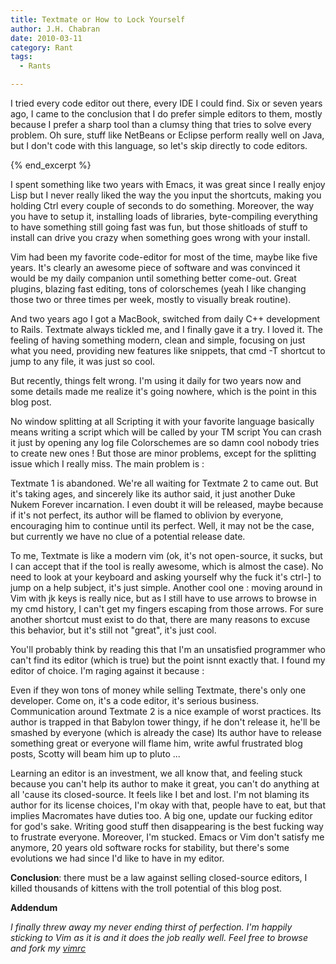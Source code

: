 ```yaml
---
title: Textmate or How to Lock Yourself
author: J.H. Chabran
date: 2010-03-11
category: Rant
tags:
  - Rants

---
```

I tried every code editor out there, every IDE I could find. Six or
seven years ago, I came to the conclusion that I do prefer simple
editors to them, mostly because I prefer a sharp tool than a clumsy
thing that tries to solve every problem. Oh sure, stuff like NetBeans or
Eclipse perform really well on Java, but I don't code with this
language, so let's skip directly to code editors.

{% end_excerpt %}

I spent something like two years with Emacs, it was great since I really
enjoy Lisp but I never really liked the way the you input the shortcuts,
making you holding Ctrl every couple of seconds to do something.
Moreover, the way you have to setup it, installing loads of libraries,
byte-compiling everything to have something still going fast was fun,
but those shitloads of stuff to install can drive you crazy when
something goes wrong with your install.

Vim had been my favorite code-editor for most of the time, maybe like
five years. It's clearly an awesome piece of software and was convinced
it would be my daily companion until something better come-out. Great
plugins, blazing fast editing, tons of colorschemes (yeah I like
changing those two or three times per week, mostly to visually break
routine).

And two years ago I got a MacBook, switched from daily C++ development
to Rails. Textmate always tickled me, and I finally gave it a try. I
loved it. The feeling of having something modern, clean and simple,
focusing on just what you need, providing new features like snippets,
that cmd -T shortcut to jump to any file, it was just so cool.

But recently, things felt wrong. I'm using it daily for two years now
and some details made me realize it's going nowhere, which is the point
in this blog post.

No window splitting at all Scripting it with your favorite language
basically means writing a script which will be called by your TM script
You can crash it just by opening any log file Colorschemes are so damn
cool nobody tries to create new ones ! But those are minor problems,
except for the splitting issue which I really miss. The main problem is
:

Textmate 1 is abandoned. We're all waiting for Textmate 2 to came out.
But it's taking ages, and sincerely like its author said, it just
another Duke Nukem Forever incarnation. I even doubt it will be
released, maybe because if it's not perfect, its author will be flamed
to oblivion by everyone, encouraging him to continue until its perfect.
Well, it may not be the case, but currently we have no clue of a
potential release date.

To me, Textmate is like a modern vim (ok, it's not open-source, it
sucks, but I can accept that if the tool is really awesome, which is
almost the case). No need to look at your keyboard and asking yourself
why the fuck it's ctrl-] to jump on a help subject, it's just simple.
Another cool one : moving around in Vim with jk keys is really nice, but
as I still have to use arrows to browse in my cmd history, I can't get
my fingers escaping from those arrows. For sure another shortcut must
exist to do that, there are many reasons to excuse this behavior, but
it's still not "great", it's just cool.

You'll probably think by reading this that I'm an unsatisfied programmer
who can't find its editor (which is true) but the point isnnt exactly
that. I found my editor of choice. I'm raging against it because :

Even if they won tons of money while selling Textmate, there's only one
developer. Come on, it's a code editor, it's serious business.
Communication around Textmate 2 is a nice example of worst practices.
Its author is trapped in that Babylon tower thingy, if he don't release
it, he'll be smashed by everyone (which is already the case) Its author
have to release something great or everyone will flame him, write awful
frustrated blog posts, Scotty will beam him up to pluto ... 

Learning an editor is an investment, we all know that, and feeling stuck because you
can't help its author to make it great, you can't do anything at all
'cause its closed-source. It feels like I bet and lost. I'm not blaming
its author for its license choices, I'm okay with that, people have to
eat, but that implies Macromates have duties too. A big one, update our
fucking editor for god's sake. Writing good stuff then disappearing is
the best fucking way to frustrate everyone. Moreover, I'm stucked. Emacs
or Vim don't satisfy me anymore, 20 years old software rocks for
stability, but there's some evolutions we had since I'd like to have in
my editor.

**Conclusion**: there must be a law against selling closed-source
editors, I killed thousands of kittens with the troll potential of this
blog post.

**Addendum**

*I finally threw away my never ending thirst of perfection. I'm happily
sticking to Vim
as it is and it does the job really well. Feel free to browse and fork
my [vimrc](https://github.com/jhchabran/vimfiles)*
